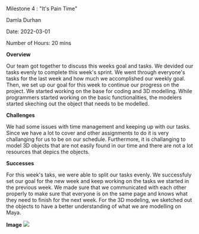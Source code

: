 Milestone 4 : "It's Pain Time" 

Damla Durhan

Date: 2022-03-01

Number of Hours: 20 mins

**Overview**

Our team got together to discuss this weeks goal and tasks. We devided our tasks evenly to complete this week's sprint. We went through everyone's tasks for the last week and how much we accomplished our weekly goal. Then, we set up our goal for this week to continue our progress on the project. We started working on the base for coding and 3D modelling. While programmers started working on the basic functionalities, the modelers started skeching out the object that needs to be modelled.

**Challenges**

We had some issues with time management and keeping up with our tasks. Since we have a lot to cover and other assignments to do it is very challanging for us to be on our schedule. Furthermore, it is challanging to model 3D objects that are not easily found in our time and there are not a lot resources that depics the objects. 

**Successes**

For this week's taks, we were able to split our tasks evenly. We successfuly set our goal for the new week and keep working on the tasks we started in the previous week. We made sure that we communicated with each other properly to make sure that everyone is on the same page and knows what they need to finish for the next week. For the 3D modeling, we sketched out the objects to have a better understanding of what we are modelling on Maya. 


**Image**
![](https://github.com/BIT-IMD-Learning-with-AS/imd3901-term-project-nard/blob/main/documentation/blogposts/babyRattleSketch.PNG?raw=true)
